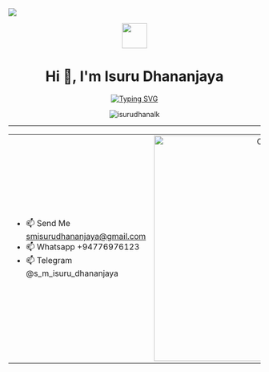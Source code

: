 <img src="https://user-images.githubusercontent.com/73097560/115834477-dbab4500-a447-11eb-908a-139a6edaec5c.gif">
<p align="center"><picture align="center"><img align="center" src = "https://github.com/7oSkaaa/7oSkaaa/blob/main/Images/about_me.gif?raw=true" width = 50px></picture></p>
<h1 align="center">Hi 👋, I'm Isuru Dhananjaya</h1>
<div align="center">
  <a href="https://git.io/typing-svg"><img src="https://readme-typing-svg.demolab.com?font=poppins&weight=900&size=38&duration=2500&pause=1000&color=1F9CF7&center=true&vCenter=true&random=false&width=625&height=60&lines=Isuru+Dhananjaya;The+Simple+User+Whatsapp+Bot 👨🏻‍💻" alt="Typing SVG" /></a>
</div>
<p align="center"> <img src="https://komarev.com/ghpvc/?username=isurudhanalk&label=Profile%20views&color=0e75b6&style=flat" alt="isurudhanalk" /> </p>
<hr>
<table align="center">
<tr border="none">
<td width="50%" align="left">
  
- 📫 Send Me smisurudhananjaya@gmail.com
- 📫 Whatsapp +94776976123
- 📫 Telegram @s_m_isuru_dhananjaya

</td>
<td width="50%" align="center">

  <img align="center" alt="Coding" width="450" src="https://repository-images.githubusercontent.com/588181932/e36ec678-7984-4cdd-8e4c-a3932772ff8e">

  
  </td>
</tr>
